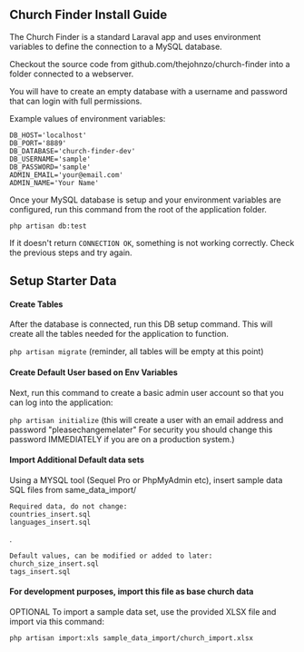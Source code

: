 ## Church Finder Install Guide

The Church Finder is a standard Laraval app and uses environment variables to define the connection to a MySQL database.  

Checkout the source code from github.com/thejohnzo/church-finder into a folder connected to a webserver.

You will have to create an empty database with a username and password that can login with full permissions.  

Example values of environment variables:

```
DB_HOST='localhost'
DB_PORT='8889'
DB_DATABASE='church-finder-dev'
DB_USERNAME='sample'
DB_PASSWORD='sample'
ADMIN_EMAIL='your@email.com'
ADMIN_NAME='Your Name'
```

Once your MySQL database is setup and your environment variables are configured, run this command from the root of the application folder.  

`php artisan db:test`

If it doesn't return `CONNECTION OK`, something is not working correctly.  Check the previous steps and try again.  

## Setup Starter Data

#### Create Tables

After the database is connected, run this DB setup command.  This will create all the tables needed for the application to function. 

`php artisan migrate`
(reminder, all tables will be empty at this point)

#### Create Default User based on Env Variables

Next, run this command to create a basic admin user account so that you can log into the application:

`php artisan initialize`
(this will create a user with an email address and password "pleasechangemelater"  For security you should change this password IMMEDIATELY if you are on a production system.)

#### Import Additional Default data sets

Using a MYSQL tool (Sequel Pro or PhpMyAdmin etc), insert sample data SQL files from same_data_import/

    Required data, do not change:
    countries_insert.sql
    languages_insert.sql
.
   
    Default values, can be modified or added to later:
    church_size_insert.sql
    tags_insert.sql

#### For development purposes, import this file as base church data

OPTIONAL
To import a sample data set, use the provided XLSX file and import via this command:

`php artisan import:xls sample_data_import/church_import.xlsx`